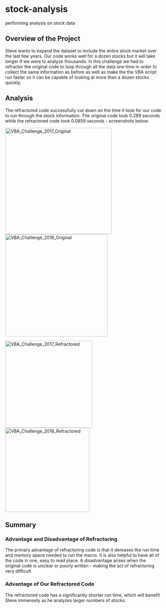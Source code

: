 # stock-analysis
performing analysis on stock data


## Overview of the Project
Steve wants to expand the dataset to include the entire stock market over the last few years. Our code works well for a dozen stocks but it will take longer if we were to analyze thousands. In this challenge we had to refractor the original code to loop through all the data one time in order to collect the same information as before as well as make the the VBA script run faster so it can be capable of looking at more than a dozen stocks quickly.


## Analysis
The refractored code successfully cut down on the time it took for our code to run through the stock information. The original code took 0.289 seconds while the refractored code took 0.0859 seconds - screenshots below:

<img width="341" alt="VBA_Challenge_2017_Original" src="https://user-images.githubusercontent.com/88937178/131275576-174660d8-4786-4403-bdaf-5fa404ea3c96.png"><img width="328" alt="VBA_Challenge_2018_Original" src="https://user-images.githubusercontent.com/88937178/131275608-73cf0fbe-0f9d-4cdb-b8f0-11c4f3eb3888.png">

<img width="279" alt="VBA_Challenge_2017_Refractored" src="https://user-images.githubusercontent.com/88937178/131275586-b9eb0dc7-7896-4d79-bc93-c97852748464.png"><img width="270" alt="VBA_Challenge_2018_Refractored" src="https://user-images.githubusercontent.com/88937178/131275624-bbce7d89-248c-4aa0-a111-dab01cd8e2e0.png">


## Summary

### Advantage and Disadvantage of Refractoring 
The primary advantage of refractoring code is that it dereases the run time and memory space needed to run the macro. It is also helpful to have all of the code in one, easy to read place. A disadvantage arises when the original code is unclear or poorly written - making the act of refractoring very difficult.

### Advantage of Our Refractored Code
The refractored code has a significantly shorter run time, which will benefit Steve immensely as he analyzes larger numbers of stocks.
